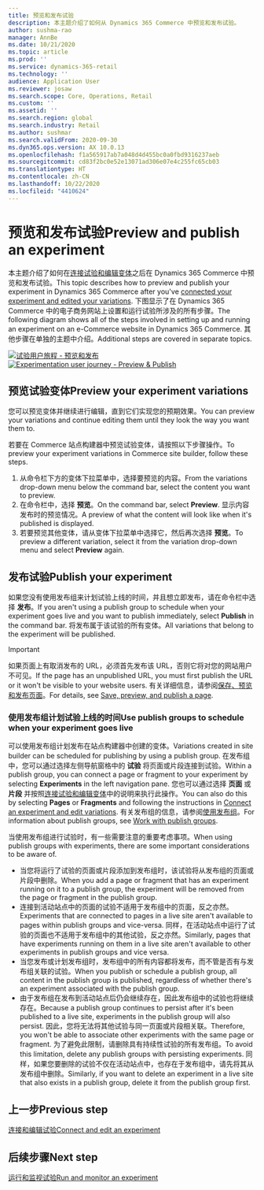 ```yaml
---
title: 预览和发布试验
description: 本主题介绍了如何从 Dynamics 365 Commerce 中预览和发布试验。
author: sushma-rao
manager: AnnBe
ms.date: 10/21/2020
ms.topic: article
ms.prod: ''
ms.service: dynamics-365-retail
ms.technology: ''
audience: Application User
ms.reviewer: josaw
ms.search.scope: Core, Operations, Retail
ms.custom: ''
ms.assetid: ''
ms.search.region: global
ms.search.industry: Retail
ms.author: sushmar
ms.search.validFrom: 2020-09-30
ms.dyn365.ops.version: AX 10.0.13
ms.openlocfilehash: f1a565917ab7a048d4d455bc0a0fbd9316237aeb
ms.sourcegitcommit: cd83f2bc0e52e13071ad306e07e4c255fc65cb03
ms.translationtype: HT
ms.contentlocale: zh-CN
ms.lasthandoff: 10/22/2020
ms.locfileid: "4410624"
---
```

# <a name="preview-and-publish-an-experiment"></a><span data-ttu-id="bc045-103">预览和发布试验</span><span class="sxs-lookup"><span data-stu-id="bc045-103">Preview and publish an experiment</span></span>

<span data-ttu-id="bc045-104">本主题介绍了如何在[连接试验和编辑变体](experimentation-connect-edit.md)之后在 Dynamics 365 Commerce 中预览和发布试验。</span><span class="sxs-lookup"><span data-stu-id="bc045-104">This topic describes how to preview and publish your experiment in Dynamics 365 Commerce after you've [connected your experiment and edited your variations](experimentation-connect-edit.md).</span></span> <span data-ttu-id="bc045-105">下图显示了在 Dynamics 365 Commerce 中的电子商务网站上设置和运行试验所涉及的所有步骤。</span><span class="sxs-lookup"><span data-stu-id="bc045-105">The following diagram shows all of the steps involved in setting up and running an experiment on an e-Commerce website in Dynamics 365 Commerce.</span></span> <span data-ttu-id="bc045-106">其他步骤在单独的主题中介绍。</span><span class="sxs-lookup"><span data-stu-id="bc045-106">Additional steps are covered in separate topics.</span></span>

<span data-ttu-id="bc045-107">[![试验用户旅程 - 预览和发布](./media/experimentation_preview_publish.svg)](./media/experimentation_preview_publish.svg#lightbox)</span><span class="sxs-lookup"><span data-stu-id="bc045-107">[ ![Experimentation user journey - Preview & Publish](./media/experimentation_preview_publish.svg) ](./media/experimentation_preview_publish.svg#lightbox)</span></span>

## <a name="preview-your-experiment-variations"></a><span data-ttu-id="bc045-108">预览试验变体</span><span class="sxs-lookup"><span data-stu-id="bc045-108">Preview your experiment variations</span></span>
<span data-ttu-id="bc045-109">您可以预览变体并继续进行编辑，直到它们实现您的预期效果。</span><span class="sxs-lookup"><span data-stu-id="bc045-109">You can preview your variations and continue editing them until they look the way you want them to.</span></span>

<span data-ttu-id="bc045-110">若要在 Commerce 站点构建器中预览试验变体，请按照以下步骤操作。</span><span class="sxs-lookup"><span data-stu-id="bc045-110">To preview your experiment variations in Commerce site builder, follow these steps.</span></span>

1. <span data-ttu-id="bc045-111">从命令栏下方的变体下拉菜单中，选择要预览的内容。</span><span class="sxs-lookup"><span data-stu-id="bc045-111">From the variations drop-down menu below the command bar, select the content you want to preview.</span></span> 
1. <span data-ttu-id="bc045-112">在命令栏中，选择 **预览**。</span><span class="sxs-lookup"><span data-stu-id="bc045-112">On the command bar, select **Preview**.</span></span> <span data-ttu-id="bc045-113">显示内容发布时的预览情况。</span><span class="sxs-lookup"><span data-stu-id="bc045-113">A preview of what the content will look like when it's published is displayed.</span></span>
1. <span data-ttu-id="bc045-114">若要预览其他变体，请从变体下拉菜单中选择它，然后再次选择 **预览**。</span><span class="sxs-lookup"><span data-stu-id="bc045-114">To preview a different variation, select it from the variation drop-down menu and select **Preview** again.</span></span>

## <a name="publish-your-experiment"></a><span data-ttu-id="bc045-115">发布试验</span><span class="sxs-lookup"><span data-stu-id="bc045-115">Publish your experiment</span></span>
<span data-ttu-id="bc045-116">如果您没有使用发布组来计划试验上线的时间，并且想立即发布，请在命令栏中选择 **发布**。</span><span class="sxs-lookup"><span data-stu-id="bc045-116">If you aren't using a publish group to schedule when your experiment goes live and you want to publish immediately, select **Publish** in the command bar.</span></span> <span data-ttu-id="bc045-117">将发布属于该试验的所有变体。</span><span class="sxs-lookup"><span data-stu-id="bc045-117">All variations that belong to the experiment will be published.</span></span>
    
> [!IMPORTANT]
> <span data-ttu-id="bc045-118">如果页面上有取消发布的 URL，必须首先发布该 URL，否则它将对您的网站用户不可见。</span><span class="sxs-lookup"><span data-stu-id="bc045-118">If the page has an unpublished URL, you must first publish the URL or it won't be visible to your website users.</span></span> <span data-ttu-id="bc045-119">有关详细信息，请参阅[保存、预览和发布页面](save-preview-publish-page.md)。</span><span class="sxs-lookup"><span data-stu-id="bc045-119">For details, see [Save, preview, and publish a page](save-preview-publish-page.md).</span></span>
    
### <a name="use-publish-groups-to-schedule-when-your-experiment-goes-live"></a><span data-ttu-id="bc045-120">使用发布组计划试验上线的时间</span><span class="sxs-lookup"><span data-stu-id="bc045-120">Use publish groups to schedule when your experiment goes live</span></span>
<span data-ttu-id="bc045-121">可以使用发布组计划发布在站点构建器中创建的变体。</span><span class="sxs-lookup"><span data-stu-id="bc045-121">Variations created in site builder can be scheduled for publishing by using a publish group.</span></span> <span data-ttu-id="bc045-122">在发布组中，您可以通过选择左侧导航窗格中的 **试验** 将页面或片段连接到试验。</span><span class="sxs-lookup"><span data-stu-id="bc045-122">Within a publish group, you can connect a page or fragment to your experiment by selecting **Experiments** in the left navigation pane.</span></span> <span data-ttu-id="bc045-123">您也可以通过选择 **页面** 或 **片段** 并按照[连接试验和编辑变体](experimentation-connect-edit.md)中的说明来执行此操作。</span><span class="sxs-lookup"><span data-stu-id="bc045-123">You can also do this by selecting **Pages** or **Fragments** and following the instructions in [Connect an experiment and edit variations](experimentation-connect-edit.md).</span></span> <span data-ttu-id="bc045-124">有关发布组的信息，请参阅[使用发布组](publish-groups.md)。</span><span class="sxs-lookup"><span data-stu-id="bc045-124">For information about publish groups, see [Work with publish groups](publish-groups.md).</span></span>

<span data-ttu-id="bc045-125">当使用发布组进行试验时，有一些需要注意的重要考虑事项。</span><span class="sxs-lookup"><span data-stu-id="bc045-125">When using publish groups with experiments, there are some important considerations to be aware of.</span></span>
- <span data-ttu-id="bc045-126">当您将运行了试验的页面或片段添加到发布组时，该试验将从发布组的页面或片段中删除。</span><span class="sxs-lookup"><span data-stu-id="bc045-126">When you add a page or fragment that has an experiment running on it to a publish group, the experiment will be removed from the page or fragment in the publish group.</span></span>
- <span data-ttu-id="bc045-127">连接到活动站点中的页面的试验不适用于发布组中的页面，反之亦然。</span><span class="sxs-lookup"><span data-stu-id="bc045-127">Experiments that are connected to pages in a live site aren't available to pages within publish groups and vice-versa.</span></span> <span data-ttu-id="bc045-128">同样，在活动站点中运行了试验的页面也不适用于发布组中的其他试验，反之亦然。</span><span class="sxs-lookup"><span data-stu-id="bc045-128">Similarly, pages that have experiments running on them in a live site aren't available to other experiments in publish groups and vice versa.</span></span>
- <span data-ttu-id="bc045-129">当您发布或计划发布组时，发布组中的所有内容都将发布，而不管是否有与发布组关联的试验。</span><span class="sxs-lookup"><span data-stu-id="bc045-129">When you publish or schedule a publish group, all content in the publish group is published, regardless of whether there's an experiment associated with the publish group.</span></span>
- <span data-ttu-id="bc045-130">由于发布组在发布到活动站点后仍会继续存在，因此发布组中的试验也将继续存在。</span><span class="sxs-lookup"><span data-stu-id="bc045-130">Because a publish group continues to persist after it's been published to a live site, experiments in the publish group will also persist.</span></span> <span data-ttu-id="bc045-131">因此，您将无法将其他试验与同一页面或片段相关联。</span><span class="sxs-lookup"><span data-stu-id="bc045-131">Therefore, you won't be able to associate other experiments with the same page or fragment.</span></span> <span data-ttu-id="bc045-132">为了避免此限制，请删除具有持续性试验的所有发布组。</span><span class="sxs-lookup"><span data-stu-id="bc045-132">To avoid this limitation, delete any publish groups with persisting experiments.</span></span> <span data-ttu-id="bc045-133">同样，如果您要删除的试验不仅在活动站点中，也存在于发布组中，请先将其从发布组中删除。</span><span class="sxs-lookup"><span data-stu-id="bc045-133">Similarly, if you want to delete an experiment in a live site that also exists in a publish group, delete it from the publish group first.</span></span>

## <a name="previous-step"></a><span data-ttu-id="bc045-134">上一步</span><span class="sxs-lookup"><span data-stu-id="bc045-134">Previous step</span></span>
[<span data-ttu-id="bc045-135">连接和编辑试验</span><span class="sxs-lookup"><span data-stu-id="bc045-135">Connect and edit an experiment</span></span>](experimentation-connect-edit.md)

## <a name="next-step"></a><span data-ttu-id="bc045-136">后续步骤</span><span class="sxs-lookup"><span data-stu-id="bc045-136">Next step</span></span>
[<span data-ttu-id="bc045-137">运行和监视试验</span><span class="sxs-lookup"><span data-stu-id="bc045-137">Run and monitor an experiment</span></span>](experimentation-run-monitor.md)
